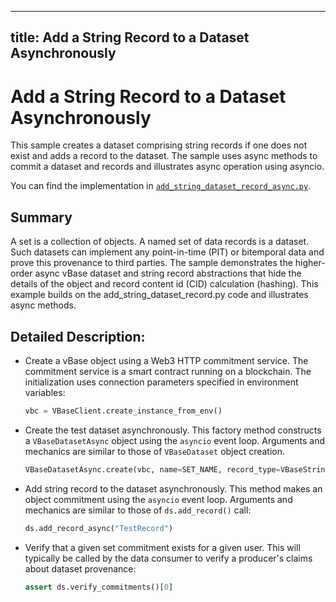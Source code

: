 ----
title: Add a String Record to a Dataset Asynchronously
----

<!-- omit in toc -->
# Add a String Record to a Dataset Asynchronously

This sample creates a dataset comprising string records
if one does not exist and adds a record to the dataset.
The sample uses async methods to commit a dataset and records
and illustrates async operation using asyncio.

You can find the implementation in [`add_string_dataset_record_async.py`](https://github.com/validityBase/vbase-py-samples/blob/main/samples/add_string_dataset_record_async.py).

## Summary

A set is a collection of objects.
A named set of data records is a dataset.
Such datasets can implement any point-in-time (PIT) or bitemporal data
and prove this provenance to third parties.
The sample demonstrates the higher-order async vBase dataset and string record abstractions
that hide the details of the object and record content id (CID) calculation (hashing).
This example builds on the add_string_dataset_record.py code and
illustrates async methods.

## Detailed Description:

- Create a vBase object using a Web3 HTTP commitment service.
The commitment service is a smart contract running on a blockchain.
The initialization uses connection parameters specified in environment variables:
    ```python
    vbc = VBaseClient.create_instance_from_env()
    ```

- Create the test dataset asynchronously.
This factory method constructs a `VBaseDatasetAsync` object
using the `asyncio` event loop.
Arguments and mechanics are similar to those of `VBaseDataset` object creation.
    ```python
    VBaseDatasetAsync.create(vbc, name=SET_NAME, record_type=VBaseStringObject)
    ```

- Add string record to the dataset asynchronously.
This method makes an object commitment using the `asyncio` event loop.
Arguments and mechanics are similar to those of `ds.add_record()` call:
    ```python
    ds.add_record_async("TestRecord")
    ```

- Verify that a given set commitment exists for a given user.
This will typically be called by the data consumer to verify
a producer's claims about dataset provenance:
    ```python
    assert ds.verify_commitments()[0]
    ```
